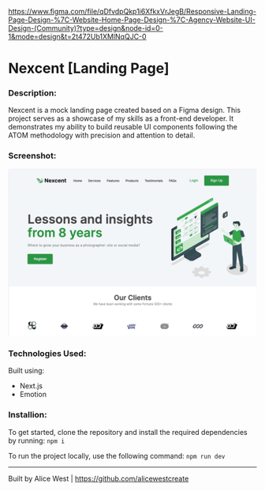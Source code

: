 https://www.figma.com/file/qDfvdpQkp1i6XfkxVrJegB/Responsive-Landing-Page-Design-%7C-Website-Home-Page-Design-%7C-Agency-Website-UI-Design-(Community)?type=design&node-id=0-1&mode=design&t=2t472Ub1XMlNqQJC-0 


# Nexcent [Landing Page]

### Description: 

Nexcent is a mock landing page created based on a Figma design. This project serves as a showcase of my skills as a front-end developer. It demonstrates my ability to build reusable UI components following the ATOM methodology with precision and attention to detail. 


### Screenshot: 
![ScreenShot](public/ScreenShot.png)


### Technologies Used: 
Built using: 
- Next.js 
- Emotion 

### Installion: 
To get started, clone the repository and install the required dependencies by running:
`npm i `

To run the project locally, use the following command:
`npm run dev`

------

Built by Alice West |  https://github.com/alicewestcreate